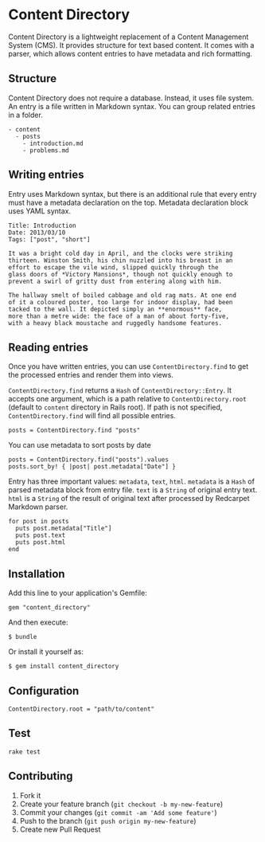 # Content Directory

Content Directory is a lightweight replacement of a Content Management System (CMS). It provides structure for text based content. It comes with a parser, which allows content entries to have metadata and rich formatting.

## Structure

Content Directory does not require a database. Instead, it uses file system. An entry is a file written in Markdown syntax. You can group related entries in a folder.

    - content
      - posts
        - introduction.md
        - problems.md

## Writing entries

Entry uses Markdown syntax, but there is an additional rule that every entry must have a metadata declaration on the top. Metadata declaration block uses YAML syntax.

    Title: Introduction
    Date: 2013/03/10
    Tags: ["post", "short"]

    It was a bright cold day in April, and the clocks were striking
    thirteen. Winston Smith, his chin nuzzled into his breast in an
    effort to escape the vile wind, slipped quickly through the
    glass doors of *Victory Mansions*, though not quickly enough to
    prevent a swirl of gritty dust from entering along with him. 

    The hallway smelt of boiled cabbage and old rag mats. At one end
    of it a coloured poster, too large for indoor display, had been
    tacked to the wall. It depicted simply an **enormous** face,
    more than a metre wide: the face of a man of about forty-five,
    with a heavy black moustache and ruggedly handsome features.

## Reading entries

Once you have written entries, you can use `ContentDirectory.find` to get the processed entries and render them into views.

`ContentDirectory.find` returns a `Hash` of `ContentDirectory::Entry`. It accepts one argument, which is a path relative to `ContentDirectory.root` (default to `content` directory in Rails root). If path is not specified, `ContentDirectory.find` will find all possible entries.

    posts = ContentDirectory.find "posts"

You can use metadata to sort posts by date

    posts = ContentDirectory.find("posts").values
    posts.sort_by! { |post| post.metadata["Date"] }

Entry has three important values: `metadata`, `text`, `html`. `metadata` is a `Hash` of parsed metadata block from entry file. `text` is a `String` of original entry text. `html` is a `String` of the result of original text after processed by Redcarpet Markdown parser.

    for post in posts
      puts post.metadata["Title"]
      puts post.text
      puts post.html
    end

## Installation

Add this line to your application's Gemfile:

    gem "content_directory"

And then execute:

    $ bundle

Or install it yourself as:

    $ gem install content_directory

## Configuration

    ContentDirectory.root = "path/to/content"

## Test

    rake test

## Contributing

1. Fork it
2. Create your feature branch (`git checkout -b my-new-feature`)
3. Commit your changes (`git commit -am 'Add some feature'`)
4. Push to the branch (`git push origin my-new-feature`)
5. Create new Pull Request
